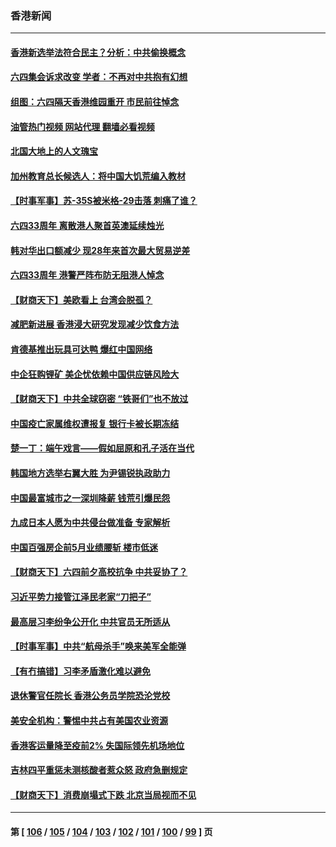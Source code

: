 ### 香港新闻
---
#### [香港新选举法符合民主？分析：中共偷换概念](../../pages/ncid1349362/n13753490.md?06070445) 
#### [六四集会诉求改变 学者：不再对中共抱有幻想](../../pages/ncid1349362/n13753532.md?06070445) 
#### [组图：六四隔天香港维园重开 市民前往悼念](../../pages/ncid1349362/n13753401.md?06070445) 
#### [油管热门视频 网站代理 翻墙必看视频](http://209.222.30.114:81/youtube.html?06070445)
#### [北国大地上的人文瑰宝](../../pages/ncid1349362/n13751878.md?06070445) 
#### [加州教育总长候选人：将中国大饥荒编入教材](../../pages/ncid1349362/n13752863.md?06070445) 
#### [【时事军事】苏-35S被米格-29击落 刺痛了谁？](../../pages/ncid1349362/n13752411.md?06070445) 
#### [六四33周年 离散港人聚首英澳延续烛光](../../pages/ncid1349362/n13752591.md?06070445) 
#### [韩对华出口额减少 现28年来首次最大贸易逆差](../../pages/ncid1349362/n13752569.md?06070445) 
#### [六四33周年 港警严阵布防无阻港人悼念](../../pages/ncid1349362/n13752544.md?06070445) 
#### [【财商天下】美欧看上 台湾会脱孤？](../../pages/ncid1349362/n13752388.md?06070445) 
#### [减肥新进展 香港浸大研究发现减少饮食方法](../../pages/ncid1349362/n13752361.md?06070445) 
#### [肯德基推出玩具可达鸭 爆红中国网络](../../pages/ncid1349362/n13752318.md?06070445) 
#### [中企狂购锂矿 美企忧依赖中国供应链风险大](../../pages/ncid1349362/n13752297.md?06070445) 
#### [【财商天下】中共全球窃密 “铁哥们”也不放过](../../pages/ncid1349362/n13751851.md?06070445) 
#### [中国疫亡家属维权遭报复 银行卡被长期冻结](../../pages/ncid1349362/n13751725.md?06070445) 
#### [楚一丁：端午戏言——假如屈原和孔子活在当代](../../pages/ncid1349362/n13751814.md?06070445) 
#### [韩国地方选举右翼大胜 为尹锡锐执政助力](../../pages/ncid1349362/n13751702.md?06070445) 
#### [中国最富城市之一深圳降薪 钱荒引爆民怨](../../pages/ncid1349362/n13751784.md?06070445) 
#### [九成日本人愿为中共侵台做准备 专家解析](../../pages/ncid1349362/n13751736.md?06070445) 
#### [中国百强房企前5月业绩腰斩 楼市低迷](../../pages/ncid1349362/n13751706.md?06070445) 
#### [【财商天下】六四前夕高校抗争 中共妥协了？](../../pages/ncid1349362/n13751091.md?06070445) 
#### [习近平势力接管江泽民老家“刀把子”](../../pages/ncid1349362/n13751076.md?06070445) 
#### [最高层习李纷争公开化 中共官员无所适从](../../pages/ncid1349362/n13751052.md?06070445) 
#### [【时事军事】中共“航母杀手”唤来美军全能弹](../../pages/ncid1349362/n13750425.md?06070445) 
#### [【有冇搞错】习李矛盾激化难以避免](../../pages/ncid1349362/n13750461.md?06070445) 
#### [退休警官任院长 香港公务员学院恐沦党校](../../pages/ncid1349362/n13750737.md?06070445) 
#### [美安全机构：警惕中共占有美国农业资源](../../pages/ncid1349362/n13750598.md?06070445) 
#### [香港客运量降至疫前2% 失国际领先机场地位](../../pages/ncid1349362/n13750573.md?06070445) 
#### [吉林四平重惩未测核酸者惹众怒 政府急删规定](../../pages/ncid1349362/n13750501.md?06070445) 
#### [【财商天下】消费崩塌式下跌 北京当局视而不见](../../pages/ncid1349362/n13750403.md?06070445) 

---
#### 第 [ [106](./106.md?06070445) / [105](./105.md?06070445) / [104](./104.md?06070445) / [103](./103.md?06070445) / [102](./102.md?06070445) / [101](./101.md?06070445) / [100](./100.md?06070445) / [99](./99.md?06070445) ] 页
